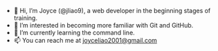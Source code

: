 - 👋 Hi, I’m Joyce (@jliao9), a web developer in the beginning stages of training.
- 👀 I’m interested in becoming more familiar with Git and GitHub.
- 🌱 I’m currently learning the command line.
- 📫 You can reach me at joyceliao2001@gmail.com

<!---
jliao9/jliao9 is a ✨ special ✨ repository because its `README.md` (this file) appears on your GitHub profile.
You can click the Preview link to take a look at your changes.
--->
